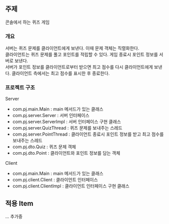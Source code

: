 ## 주제  
콘솔에서 하는 퀴즈 게임

### 개요  
서버는 퀴즈 문제를 클라이언트에게 보낸다. 이때 문제 객체는 직렬화한다.  
클라이언트는 퀴즈 문제를 풀고 포인트를 적립할 수 있다. 게임 종료시 포인트 정보를 서버로 보낸다.  
서버가 포인트 정보를 클라이언트로부터 받으면 최고 점수를 다시 클라이언트에게 보낸다. 클라이언트 측에서는 최고 점수를 표시한 후 종료한다.  

### 프로젝트 구조  
Server    
- com.pj.main.Main : main 메서드가 있는 클래스  
- com.pj.server.Server : 서버 인터페이스  
- com.pj.server.ServerImpl : 서버 인터페이스 구현 클래스  
- com.pj.server.QuizThread : 퀴즈 문제를 보내주는 스레드  
- com.pj.server.PointThread : 클라이언트 종료시 포인트 정보를 받고 최고 점수를 보내주는 스레드
- com.pj.dto.Quiz : 퀴즈 문제 객체
- com.pj.dto.Point : 클라이언트와 포인트 정보를 담는 객체
  
Client  
- com.pj.main.Main : main 메서드가 있는 클래스  
- com.pj.client.Client : 클라이언트 인터페이스  
- com.pj.client.ClientImpl : 클라이언트 인터페이스 구현 클래스


## 적용 Item  


... 추가중
